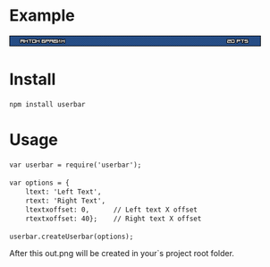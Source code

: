 # Example

![](example.png)

# Install
```
npm install userbar
```
# Usage
```
var userbar = require('userbar');

var options = {
    ltext: 'Left Text',
    rtext: 'Right Text',
    ltextxoffset: 0,      // Left text X offset
    rtextxoffset: 40};    // Right text X offset

userbar.createUserbar(options);
```

After this out.png will be created in your`s project root folder.
